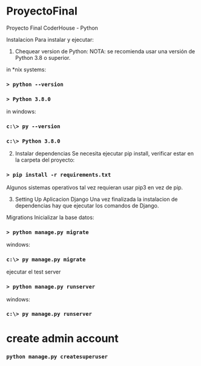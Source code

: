 # ProyectoFinal
Proyecto Final CoderHouse - Python


Instalacion
Para instalar y ejecutar:

1.  Chequear version de Python:
NOTA: se recomienda usar una versión de Python 3.8 o superior.

in *nix systems:

### `> python --version`
### `> Python 3.8.0`
in windows:

### `c:\> py --version`
### `c:\> Python 3.8.0`

2.  Instalar dependencias
Se necesita ejecutar pip install, verificar estar en la carpeta del proyecto:

### `> pip install -r requirements.txt`

Algunos sistemas operativos tal vez requieran usar pip3 en vez de pip.

3.  Setting Up Aplicacion Django
Una vez finalizada la instalacion de dependencias hay que ejecutar los comandos de Django.

Migrations
Inicializar la base datos:

### `> python manage.py migrate`

windows:
### `c:\> py manage.py migrate`

ejecutar el test server
### `> python manage.py runserver`

windows:

### `c:\> py manage.py runserver`

# create admin account

### `python manage.py createsuperuser`
